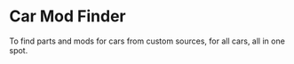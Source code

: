 # Car Mod Finder
To find parts and mods for cars from custom sources, for all cars, all in one spot.
